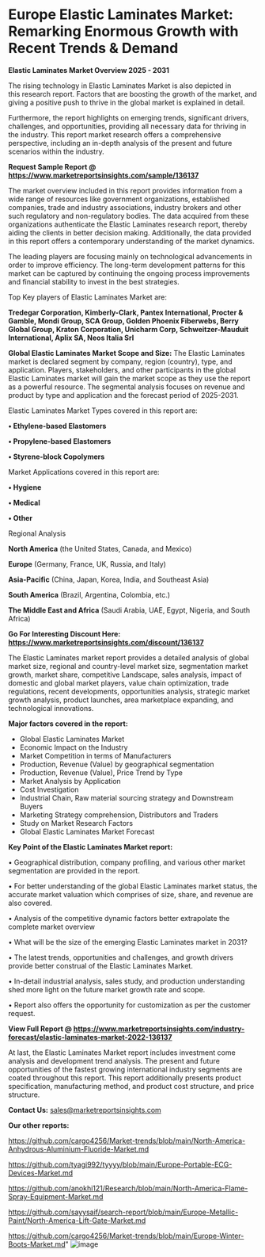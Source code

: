 # Europe Elastic Laminates Market: Remarking Enormous Growth with Recent Trends & Demand

<Strong> Elastic Laminates Market Overview 2025 - 2031</strong>

The rising technology in Elastic Laminates Market is also depicted in this research report. Factors that are boosting the growth of the market, and giving a positive push to thrive in the global market is explained in detail.

Furthermore, the report highlights on emerging trends, significant drivers, challenges, and opportunities, providing all necessary data for thriving in the industry. This report market research offers a comprehensive perspective, including an in-depth analysis of the present and future scenarios within the industry.

<strong>Request Sample Report @ <a href=https://www.marketreportsinsights.com/sample/136137>https://www.marketreportsinsights.com/sample/136137</a></strong>

The market overview included in this report provides information from a wide range of resources like government organizations, established companies, trade and industry associations, industry brokers and other such regulatory and non-regulatory bodies. The data acquired from these organizations authenticate the Elastic Laminates research report, thereby aiding the clients in better decision making. Additionally, the data provided in this report offers a contemporary understanding of the market dynamics.

The leading players are focusing mainly on technological advancements in order to improve efficiency. The long-term development patterns for this market can be captured by continuing the ongoing process improvements and financial stability to invest in the best strategies.

Top Key players of Elastic Laminates Market are:

<strong>Tredegar Corporation, Kimberly-Clark, Pantex International, Procter & Gamble, Mondi Group, SCA Group, Golden Phoenix Fiberwebs, Berry Global Group, Kraton Corporation, Unicharm Corp, Schweitzer-Mauduit International, Aplix SA, Neos Italia Srl</strong>

<strong><b>Global Elastic Laminates Market Scope and Size:</b></strong>
The Elastic Laminates market is declared segment by company, region (country), type, and application. Players, stakeholders, and other participants in the global Elastic Laminates market will gain the market scope as they use the report as a powerful resource. The segmental analysis focuses on revenue and product by type and application and the forecast period of 2025-2031.

Elastic Laminates Market Types covered in this report are:

<strong>• Ethylene-based Elastomers

• Propylene-based Elastomers

• Styrene-block Copolymers</strong>

Market Applications covered in this report are:

<strong>• Hygiene

• Medical

• Other</strong> 

Regional Analysis

<strong>North America</strong> (the United States, Canada, and Mexico)

<strong>Europe</strong> (Germany, France, UK, Russia, and Italy)

<strong>Asia-Pacific</strong> (China, Japan, Korea, India, and Southeast Asia)

<strong>South America</strong> (Brazil, Argentina, Colombia, etc.)

<strong>The Middle East and Africa</strong> (Saudi Arabia, UAE, Egypt, Nigeria, and South Africa)

<strong>Go For Interesting Discount Here: <a href=https://www.marketreportsinsights.com/discount/136137>https://www.marketreportsinsights.com/discount/136137</a></strong>

The Elastic Laminates market report provides a detailed analysis of global market size, regional and country-level market size, segmentation market growth, market share, competitive Landscape, sales analysis, impact of domestic and global market players, value chain optimization, trade regulations, recent developments, opportunities analysis, strategic market growth analysis, product launches, area marketplace expanding, and technological innovations.

<strong><b>Major factors covered in the report:</b></strong>
<ul>
  <li>Global Elastic Laminates Market </li>
  <li>Economic Impact on the Industry</li>
  <li>Market Competition in terms of Manufacturers</li>
  <li>Production, Revenue (Value) by geographical segmentation</li>
  <li>Production, Revenue (Value), Price Trend by Type</li>
  <li>Market Analysis by Application</li>
  <li>Cost Investigation</li>
  <li>Industrial Chain, Raw material sourcing strategy and Downstream Buyers</li>
  <li>Marketing Strategy comprehension, Distributors and Traders</li>
  <li>Study on Market Research Factors</li>
  <li>Global Elastic Laminates Market Forecast</li>
</ul>

<strong><b>Key Point of the Elastic Laminates Market report:</b></strong>

• Geographical distribution, company profiling, and various other market segmentation are provided in the report.

• For better understanding of the global Elastic Laminates market status, the accurate market valuation which comprises of size, share, and revenue are also covered.

• Analysis of the competitive dynamic factors better extrapolate the complete market overview

• What will be the size of the emerging Elastic Laminates market in 2031?

• The latest trends, opportunities and challenges, and growth drivers provide better construal of the Elastic Laminates Market.

• In-detail industrial analysis, sales study, and production understanding shed more light on the future market growth rate and scope.

• Report also offers the opportunity for customization as per the customer request.

<strong><b>View Full Report @ <a href=https://www.marketreportsinsights.com/industry-forecast/elastic-laminates-market-2022-136137>https://www.marketreportsinsights.com/industry-forecast/elastic-laminates-market-2022-136137</a></b></strong>


At last, the Elastic Laminates Market report includes investment come analysis and development trend analysis. The present and future opportunities of the fastest growing international industry segments are coated throughout this report. This report additionally presents product specification, manufacturing method, and product cost structure, and price structure.

<strong>Contact Us:</strong>
sales@marketreportsinsights.com

<strong>Our other reports:</strong>

<a href=https://github.com/cargo4256/Market-trends/blob/main/North-America-Anhydrous-Aluminium-Fluoride-Market.md>https://github.com/cargo4256/Market-trends/blob/main/North-America-Anhydrous-Aluminium-Fluoride-Market.md</a>

<a href=https://github.com/tyagi992/tyyyy/blob/main/Europe-Portable-ECG-Devices-Market.md>https://github.com/tyagi992/tyyyy/blob/main/Europe-Portable-ECG-Devices-Market.md</a>

<a href=https://github.com/anokhi121/Research/blob/main/North-America-Flame-Spray-Equipment-Market.md>https://github.com/anokhi121/Research/blob/main/North-America-Flame-Spray-Equipment-Market.md</a>

<a href=https://github.com/sayysaif/search-report/blob/main/Europe-Metallic-Paint/North-America-Lift-Gate-Market.md>https://github.com/sayysaif/search-report/blob/main/Europe-Metallic-Paint/North-America-Lift-Gate-Market.md</a>

<a href=https://github.com/cargo4256/Market-trends/blob/main/Europe-Winter-Boots-Market.md>https://github.com/cargo4256/Market-trends/blob/main/Europe-Winter-Boots-Market.md</a>"
![image](https://github.com/user-attachments/assets/a132b197-96f1-403b-9f40-b0c5d63639a7)
